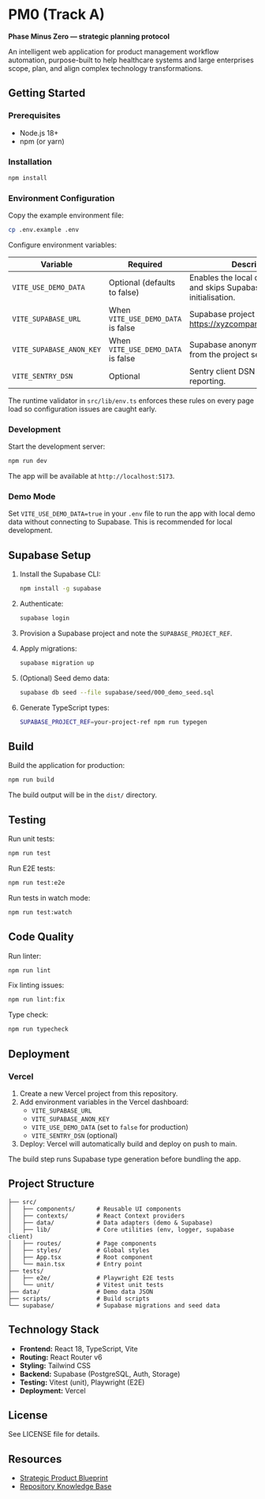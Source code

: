 # PM0 (Track A)

**Phase Minus Zero — strategic planning protocol**

An intelligent web application for product management workflow automation, purpose-built to help healthcare systems and large enterprises scope, plan, and align complex technology transformations.

## Getting Started

### Prerequisites

- Node.js 18+
- npm (or yarn)

### Installation

```bash
npm install
```

### Environment Configuration

Copy the example environment file:

```bash
cp .env.example .env
```

Configure environment variables:

| Variable                  | Required                            | Description                                                              |
| ------------------------- | ----------------------------------- | ------------------------------------------------------------------------ |
| `VITE_USE_DEMO_DATA`      | Optional (defaults to false)        | Enables the local demo dataset and skips Supabase client initialisation. |
| `VITE_SUPABASE_URL`       | When `VITE_USE_DEMO_DATA` is false  | Supabase project URL (e.g. https://xyzcompany.supabase.co).              |
| `VITE_SUPABASE_ANON_KEY`  | When `VITE_USE_DEMO_DATA` is false  | Supabase anonymous API key from the project settings.                    |
| `VITE_SENTRY_DSN`         | Optional                            | Sentry client DSN for runtime error reporting.                           |

The runtime validator in `src/lib/env.ts` enforces these rules on every page load so configuration issues are caught early.

### Development

Start the development server:

```bash
npm run dev
```

The app will be available at `http://localhost:5173`.

### Demo Mode

Set `VITE_USE_DEMO_DATA=true` in your `.env` file to run the app with local demo data without connecting to Supabase. This is recommended for local development.

## Supabase Setup

1. Install the Supabase CLI:
   ```bash
   npm install -g supabase
   ```

2. Authenticate:
   ```bash
   supabase login
   ```

3. Provision a Supabase project and note the `SUPABASE_PROJECT_REF`.

4. Apply migrations:
   ```bash
   supabase migration up
   ```

5. (Optional) Seed demo data:
   ```bash
   supabase db seed --file supabase/seed/000_demo_seed.sql
   ```

6. Generate TypeScript types:
   ```bash
   SUPABASE_PROJECT_REF=your-project-ref npm run typegen
   ```

## Build

Build the application for production:

```bash
npm run build
```

The build output will be in the `dist/` directory.

## Testing

Run unit tests:

```bash
npm run test
```

Run E2E tests:

```bash
npm run test:e2e
```

Run tests in watch mode:

```bash
npm run test:watch
```

## Code Quality

Run linter:

```bash
npm run lint
```

Fix linting issues:

```bash
npm run lint:fix
```

Type check:

```bash
npm run typecheck
```

## Deployment

### Vercel

1. Create a new Vercel project from this repository.
2. Add environment variables in the Vercel dashboard:
   - `VITE_SUPABASE_URL`
   - `VITE_SUPABASE_ANON_KEY`
   - `VITE_USE_DEMO_DATA` (set to `false` for production)
   - `VITE_SENTRY_DSN` (optional)
3. Deploy: Vercel will automatically build and deploy on push to main.

The build step runs Supabase type generation before bundling the app.

## Project Structure

```
├── src/
│   ├── components/      # Reusable UI components
│   ├── contexts/        # React Context providers
│   ├── data/            # Data adapters (demo & Supabase)
│   ├── lib/             # Core utilities (env, logger, supabase client)
│   ├── routes/          # Page components
│   ├── styles/          # Global styles
│   ├── App.tsx          # Root component
│   └── main.tsx         # Entry point
├── tests/
│   ├── e2e/             # Playwright E2E tests
│   └── unit/            # Vitest unit tests
├── data/                # Demo data JSON
├── scripts/             # Build scripts
└── supabase/            # Supabase migrations and seed data
```

## Technology Stack

- **Frontend:** React 18, TypeScript, Vite
- **Routing:** React Router v6
- **Styling:** Tailwind CSS
- **Backend:** Supabase (PostgreSQL, Auth, Storage)
- **Testing:** Vitest (unit), Playwright (E2E)
- **Deployment:** Vercel

## License

See LICENSE file for details.

## Resources

- [Strategic Product Blueprint](./PM0_Strategic_Product_Blueprint_v2.0.md)
- [Repository Knowledge Base](./PM0_REPO_KNOWLEDGE_BASE.md)

